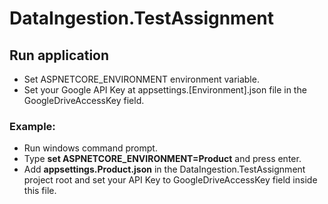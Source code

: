 # DataIngestion.TestAssignment

## Run application
- Set ASPNETCORE_ENVIRONMENT environment variable.
- Set your Google API Key at appsettings.[Environment].json file in the GoogleDriveAccessKey field.


### Example:
- Run windows command prompt.
- Type **set ASPNETCORE_ENVIRONMENT=Product** and press enter.
- Add **appsettings.Product.json** in the DataIngestion.TestAssignment project root and set your API Key to GoogleDriveAccessKey field inside this file.
